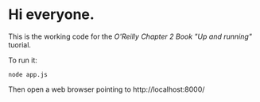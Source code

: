 Hi everyone.
=============
This is the working code for the *O'Reilly Chapter 2 Book "Up and running"* tuorial.

To run it:

	node app.js

Then open a web browser pointing to http://localhost:8000/
